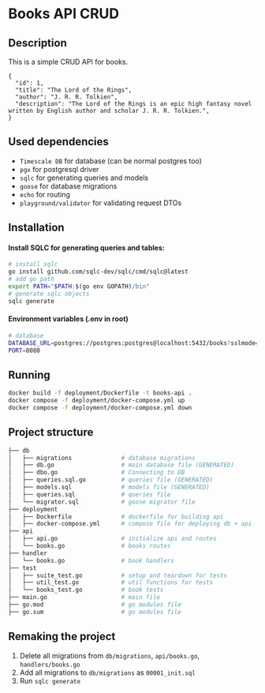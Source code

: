 # Books API CRUD

## Description

This is a simple CRUD API for books.

```
{
  "id": 1,
  "title": "The Lord of the Rings",
  "author": "J. R. R. Tolkien",
  "description": "The Lord of the Rings is an epic high fantasy novel written by English author and scholar J. R. R. Tolkien.",
}
```

## Used dependencies

- `Timescale DB` for database (can be normal postgres too)
- `pgx` for postgresql driver
- `sqlc` for generating queries and models
- `goose` for database migrations
- `echo` for routing
- `playground/validator` for validating request DTOs

## Installation

#### Install SQLC for generating queries and tables:

```sh
# install sqlc
go install github.com/sqlc-dev/sqlc/cmd/sqlc@latest
# add go path
export PATH="$PATH:$(go env GOPATH)/bin"
# generate sqlc objects
sqlc generate
```

#### Environment variables (.env in root)

```sh
# database
DATABASE_URL=postgres://postgres:postgres@localhost:5432/books?sslmode=disable
PORT=8080
```

## Running

```sh
docker build -f deployment/Dockerfile -t books-api .
docker compose -f deployment/docker-compose.yml up
docker compose -f deployment/docker-compose.yml down
```

## Project structure

```sh
├── db
│   ├── migrations              # database migrations
│   ├── db.go                   # main database file (GENERATED)
│   ├── dbo.go                  # Connecting to DB
│   ├── queries.sql.go          # queries file (GENERATED)
│   ├── models.sql              # models file (GENERATED)
│   ├── queries.sql             # queries file
│   └── migrator.sql            # goose migrator file
├── deployment
│   ├── Dockerfile              # dockerfile for building api
│   ├── docker-compose.yml      # compose file for deploying db + api
├── api
│   ├── api.go                  # initialize api and routes
│   └── books.go                # books routes
├── handler
│   └── books.go                # book handlers
├── test
│   ├── suite_test.go           # setup and teardown for tests
│   ├── util_test.go            # util functions for tests
│   └── books_test.go           # book tests
├── main.go                     # main file
├── go.mod                      # go modules file
├── go.sum                      # go modules file
```

## Remaking the project

1. Delete all migrations from `db/migrations`, `api/books.go`, `handlers/books.go`
2. Add all migrations to `db/migrations` as `00001_init.sql`
3. Run `sqlc generate`
